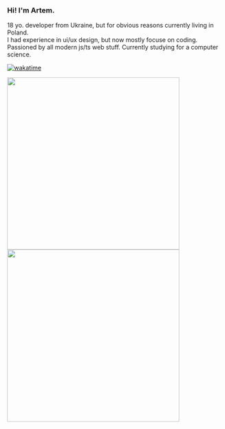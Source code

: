 ### Hi! I'm Artem. 
18 yo. developer from Ukraine, but for obvious reasons currently living in Poland. \
I had experience in ui/ux design, but now mostly focuse on coding. Passioned by all modern js/ts web stuff. 
Currently studying for a computer science.

[![wakatime](https://wakatime.com/badge/user/51b3ddec-74be-4fab-af60-bc5ac68e4323.svg)](https://wakatime.com/@51b3ddec-74be-4fab-af60-bc5ac68e4323)

<img src="https://wakatime.com/share/@MelKam/0d072add-04ee-490a-87cf-ebf641c03a3c.svg" height="400px" /> 
<img src="https://wakatime.com/share/@51b3ddec-74be-4fab-af60-bc5ac68e4323/1561edd8-6328-4929-b916-45f390e5db01.svg" height="400px" />
